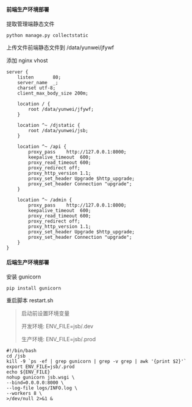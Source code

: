 #### 前端生产环境部署

提取管理端静态文件

```
python manage.py collectstatic
```

上传文件前端静态文件到 /data/yunwei/jfywf

添加 nginx vhost

```
server {
    listen       80;
    server_name  _;
    charset utf-8;
    client_max_body_size 200m;

    location / {
        root /data/yunwei/jfywf;
    }

    location ^~ /djstatic {
        root /data/yunwei/jsb;
    }

    location ^~ /api {
        proxy_pass    http://127.0.0.1:8000;
        keepalive_timeout  600;
        proxy_read_timeout 600;
        proxy_redirect off;
        proxy_http_version 1.1;
        proxy_set_header Upgrade $http_upgrade;
        proxy_set_header Connection "upgrade";
    }

    location ^~ /admin {
        proxy_pass    http://127.0.0.1:8000;
        keepalive_timeout  600;
        proxy_read_timeout 600;
        proxy_redirect off;
        proxy_http_version 1.1;
        proxy_set_header Upgrade $http_upgrade;
        proxy_set_header Connection "upgrade";
    }
}

```



#### 后端生产环境部署

安装 gunicorn

```
pip install gunicorn
```

重启脚本 restart.sh

> 启动前设置环境变量
>
> 开发环境: ENV_FILE=jsb/.dev
>
> 生产环境: ENV_FILE=jsb/.prod

```shell
#!/bin/bash
cd /jsb
kill -9 `ps -ef | grep gunicorn | grep -v grep | awk '{print $2}'`
export ENV_FILE=jsb/.prod
echo ${ENV_FILE}
nohup gunicorn jsb.wsgi \
--bind=0.0.0.0:8000 \
--log-file logs/INFO.log \
--workers 8 \
>/dev/null 2>&1 &
```


